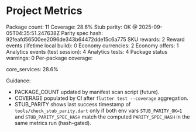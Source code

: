 # Project Metrics

<!-- AUTO:PACKAGE_COUNT -->Package count: 11<!-- END -->
<!-- AUTO:COVERAGE -->Coverage: 28.6%<!-- END -->
<!-- AUTO:STUB_PARITY -->Stub parity: OK @ 2025-09-05T04:35:51.247638Z<!-- END -->
<!-- AUTO:PARITY_SPEC_HASH -->Parity spec hash: 92feafd56500ee2096de343b64472dde15c6a775<!-- END -->
<!-- AUTO:SKU_REWARDS -->SKU rewards: 2<!-- END -->
<!-- AUTO:REWARD_EVENTS -->Reward events (lifetime local build): 0<!-- END -->
<!-- AUTO:ECONOMY_CURRENCIES -->Economy currencies: 2<!-- END -->
<!-- AUTO:ECONOMY_OFFERS -->Economy offers: 1<!-- END -->
<!-- AUTO:ANALYTICS_EVENTS -->Analytics events (test session): 4<!-- END -->
<!-- AUTO:ANALYTICS_TESTS -->Analytics tests: 4<!-- END -->
<!-- AUTO:PACKAGE_STATUS_WARNINGS -->Package status warnings: 0<!-- END -->

<!-- AUTO:COVERAGE_BREAKDOWN -->Per-package coverage:
core_services: 28.6%<!-- END -->

Guidance:

-    PACKAGE_COUNT updated by manifest scan script (future).
-    COVERAGE populated by CI after `flutter test --coverage` aggregation.
-    STUB_PARITY shows last success timestamp of `tools/check_stub_parity.dart` only if both env vars `STUB_PARITY_OK=1` and `STUB_PARITY_SPEC_HASH` match the computed `PARITY_SPEC_HASH` in the same metrics run (hash-gated).
